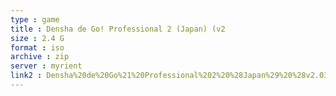 ```yaml
---
type : game
title : Densha de Go! Professional 2 (Japan) (v2
size : 2.4 G
format : iso
archive : zip
server : myrient
link2 : Densha%20de%20Go%21%20Professional%202%20%28Japan%29%20%28v2.03%29
---
```

